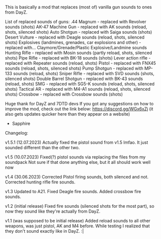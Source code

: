 This is basically a mod that replaces (most of) vanilla gun sounds to ones from DayZ.

List of replaced sounds of guns:
.44 Magnum - replaced with Revolver sounds (shots)
AK-47 Machine Gun - replaced with AK sounds (reload, shots, silenced shots)
Auto Shotgun - replaced with Saiga sounds (shots)
Desert Vulture - replaced with Deagle sounds (reload, shots, silenced shots)
Explosives (landmines, grenades, car explosions and other) - replaced with... Claymore/Grenade/Plastic Explosive/Landmine sounds
Hunting Rifle - replaced with Mosin sounds (partly reload, shots, silenced shots)
Pipe Rifle - replaced with BK-18 sounds (shots)
Lever action rifle - replaced with Repeater sounds (reload, shots)
Pistol - replaced with FNX45 sounds (reload, shots, silenced shots)
Pump Shotgun - replaced with MP-133 sounds (reload, shots)
Sniper Rifle - replaced with SVD sounds (shots, silenced shots)
Double Barrel Shotgun - replaced with BK-43 sounds (reload, shots)
SMG - replaced with SG5-K sounds (reload, shots, silenced shots)
Tactical AR - replaced with M4-A1 sounds (reload, shots, silenced shots)
Crossbow - replaced with Crossbow sounds (shots)

Huge thank for DayZ and 7DTD devs
If you got any suggestions on how to improve the mod, check out the link below:
https://discord.gg/WGx6xZj
(it also gets updates quicker here than they appear on a website)

- Sapphire

Changelog:

v1.5.1 (12.07.2023)
Actually fixed the pistol sound from v1.5 lmfao. It just sounded different than the other two.

v1.5 (10.07.2023)
Fixed(?) pistol sounds via replacing the files from my soundpack
Not sure if that done anything else, but it all should work well now

v1.4 (30.06.2023)
Corrected Pistol firing sounds, both silenced and not.
Corrected hunting rifle fire sounds.

v1.3
Updated to A21.
Fixed Deagle fire sounds.
Added crossbow fire sounds.

v1.2 (initial release)
Fixed fire sounds (silenced shots for the most part), so now they sound like they're actually from DayZ.


v1.1 (was supposed to be initial release)
Added reload sounds to all other weapons, was just pistol, AK and M4 before.
While testing I realized that they don't sound exactly like in DayZ. :|
